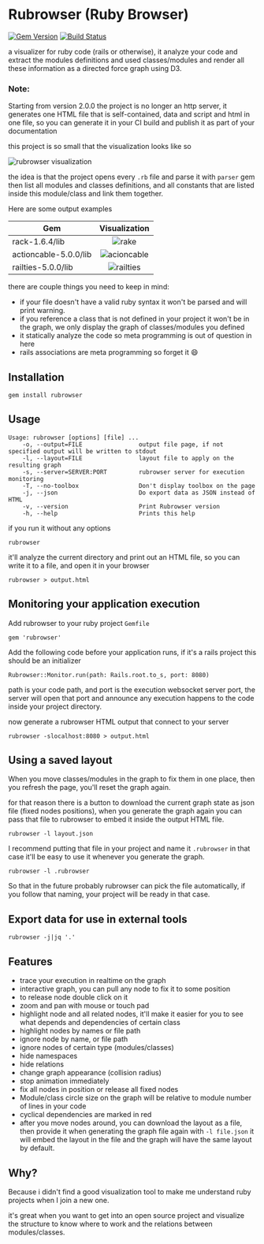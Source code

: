 # Rubrowser (Ruby Browser)

[![Gem Version](https://badge.fury.io/rb/rubrowser.svg)](https://badge.fury.io/rb/rubrowser)
[![Build Status](https://travis-ci.org/emad-elsaid/rubrowser.svg?branch=master)](https://travis-ci.org/emad-elsaid/rubrowser)


a visualizer for ruby code (rails or otherwise), it analyze your code and
extract the modules definitions and used classes/modules and render all these
information as a directed force graph using D3.

### Note:

Starting from version 2.0.0 the project is no longer an http server, it
generates one HTML file that is self-contained, data and script and html in one
file, so you can generate it in your CI build and publish it as part of your
documentation

this project is so small that the visualization looks like so

![rubrowser visualization](https://i.imgur.com/zKjc7G5.png)

the idea is that the project opens every `.rb` file and parse it with `parser`
gem then list all modules and classes definitions, and all constants that are
listed inside this module/class and link them together.

Here are some output examples

| Gem                   | Visualization                                 |
| -------------         | :-------------:                               |
| rack-1.6.4/lib        | ![rake](http://i.imgur.com/4UsCo0a.png)       |
| actioncable-5.0.0/lib | ![acioncable](http://i.imgur.com/Q0Xqjsz.png) |
| railties-5.0.0/lib    | ![railties](http://i.imgur.com/31g10a1.png)   |

there are couple things you need to keep in mind:

* if your file doesn't have a valid ruby syntax it won't be parsed and will
  print warning.
* if you reference a class that is not defined in your project it won't be in
  the graph, we only display the graph of classes/modules you defined
* it statically analyze the code so meta programming is out of question in here
* rails associations are meta programming so forget it :smile:

## Installation


```
gem install rubrowser
```

## Usage


```
Usage: rubrowser [options] [file] ...
    -o, --output=FILE                output file page, if not specified output will be written to stdout
    -l, --layout=FILE                layout file to apply on the resulting graph
    -s, --server=SERVER:PORT         rubrowser server for execution monitoring
    -T, --no-toolbox                 Don't display toolbox on the page
    -j, --json                       Do export data as JSON instead of HTML
    -v, --version                    Print Rubrowser version
    -h, --help                       Prints this help
```

if you run it without any options
```
rubrowser
```

it'll analyze the current directory and print out an HTML file, so you can write
it to a file, and open it in your browser

```
rubrowser > output.html
```

## Monitoring your application execution

Add rubrowser to your ruby project `Gemfile`
```
gem 'rubrowser'
```

Add the following code before your application runs, if it's a rails project
this should be an initializer

```
Rubrowser::Monitor.run(path: Rails.root.to_s, port: 8080)
```

path is your code path, and port is the execution websocket server port, the
server will open that port and announce any execution happens to the code inside
your project directory.

now generate a rubrowser HTML output that connect to your server

```
rubrowser -slocalhost:8080 > output.html
```

## Using a saved layout

When you move classes/modules in the graph to fix them in one place, then you
refresh the page, you'll reset the graph again.

for that reason there is a button to download the current graph state as json file (fixed
nodes positions), when you generate the graph again you can pass that file to
rubrowser to embed it inside the output HTML file.

```
rubrowser -l layout.json
```

I recommend putting that file in your project and name it `.rubrowser` in that
case it'll be easy to use it whenever you generate the graph.

```
rubrowser -l .rubrowser
```

So that in the future probably rubrowser can pick the file automatically, if you
follow that naming, your project will be ready in that case.

## Export data for use in external tools

```
rubrowser -j|jq '.'
```


## Features

* trace your execution in realtime on the graph
* interactive graph, you can pull any node to fix it to some position
* to release node double click on it
* zoom and pan with mouse or touch pad
* highlight node and all related nodes, it'll make it easier for you to see what
  depends and dependencies of certain class
* highlight nodes by names or file path
* ignore node by name, or file path
* ignore nodes of certain type (modules/classes)
* hide namespaces
* hide relations
* change graph appearance (collision radius)
* stop animation immediately
* fix all nodes in position or release all fixed nodes
* Module/class circle size on the graph will be relative to module number of
  lines in your code
* cyclical dependencies are marked in red
* after you move nodes around, you can download the layout as a file, then
  provide it when generating the graph file again with `-l file.json` it will
  embed the layout in the file and the graph will have the same layout by
  default.

## Why?

Because i didn't find a good visualization tool to make me understand ruby
projects when I join a new one.

it's great when you want to get into an open source project and visualize the
structure to know where to work and the relations between modules/classes.
